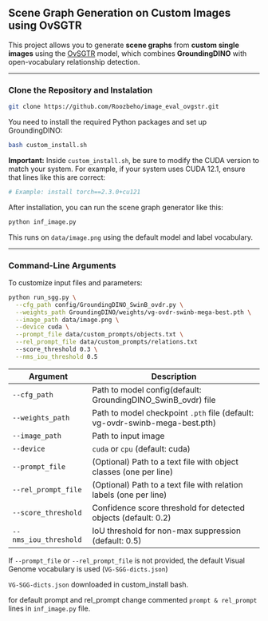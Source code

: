 
##  Scene Graph Generation on Custom Images using OvSGTR

This project allows you to generate **scene graphs** from **custom single images** using the [OvSGTR](https://github.com/gpt4vision/OvSGTR) model, which combines **GroundingDINO** with open-vocabulary relationship detection.

---

### Clone the Repository and Instalation


```bash
git clone https://github.com/Roozbeho/image_eval_ovgstr.git

```

You need to install the required Python packages and set up GroundingDINO:

```bash
bash custom_install.sh
```

**Important:**
Inside `custom_install.sh`, be sure to modify the CUDA version to match your system. For example, if your system uses CUDA 12.1, ensure that lines like this are correct:

```bash
# Example: install torch==2.3.0+cu121
```

After installation, you can run the scene graph generator like this:

```bash
python inf_image.py
```

This runs on `data/image.png` using the default model and label vocabulary.

---

### Command-Line Arguments

To customize input files and parameters:

```bash
python run_sgg.py \
  --cfg_path config/GroundingDINO_SwinB_ovdr.py \
  --weights_path GroundingDINO/weights/vg-ovdr-swinb-mega-best.pth \
  --image_path data/image.png \
  --device cuda \
  --prompt_file data/custom_prompts/objects.txt \
  --rel_prompt_file data/custom_prompts/relations.txt
  --score_threshold 0.3 \
  --nms_iou_threshold 0.5
```

| Argument            | Description                                                          |
| ------------------- | -------------------------------------------------------------------- |
| `--cfg_path`        | Path to model config(default: GroundingDINO_SwinB_ovdr) file                                            |
| `--weights_path`    | Path to model checkpoint `.pth` file (default: vg-ovdr-swinb-mega-best.pth)                              |
| `--image_path`      | Path to input image                                                  |
| `--device`          | `cuda` or `cpu`  (default: cuda)                                                     |
| `--prompt_file`     |  (Optional) Path to a text file with object classes (one per line)  |
| `--rel_prompt_file` | (Optional) Path to a text file with relation labels (one per line) |
| `--score_threshold`   | Confidence score threshold for detected objects (default: 0.2)|
| `--nms_iou_threshold`   | IoU threshold for non-max suppression (default: 0.5) |

If `--prompt_file` or `--rel_prompt_file` is not provided, the default Visual Genome vocabulary is used (`VG-SGG-dicts.json`)

`VG-SGG-dicts.json` downloaded in custom_install bash.

for default prompt and rel_prompt change commented `prompt & rel_prompt `lines in `inf_image.py` file.

